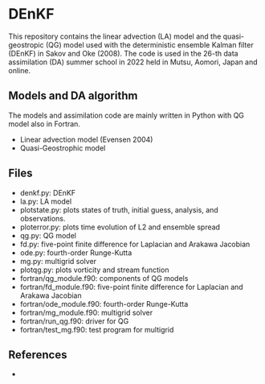 # DEnKF

This repository contains the linear advection (LA) model and the quasi-geostropic (QG) model used with the deterministic ensemble Kalman filter (DEnKF) in Sakov and Oke (2008).
The code is used in the 26-th data assimilation (DA) summer school in 2022 held in Mutsu, Aomori, Japan and online.

## Models and DA algorithm

The models and assimilation code are mainly written in Python
with QG model also in Fortran. 

- Linear advection model (Evensen 2004)
- Quasi-Geostrophic model

## Files

- denkf.py: DEnKF 
- la.py: LA model
- plotstate.py: plots states of truth, initial guess, analysis, and observations.
- ploterror.py: plots time evolution of L2 and ensemble spread
- qg.py: QG model
- fd.py: five-point finite difference for Laplacian and Arakawa Jacobian
- ode.py: fourth-order Runge-Kutta
- mg.py: multigrid solver
- plotqg.py: plots vorticity and stream function
- fortran/qg_module.f90: components of QG models
- fortran/fd_module.f90: five-point finite difference for Laplacian and Arakawa Jacobian
- fortran/ode_module.f90: fourth-order Runge-Kutta
- fortran/mg_module.f90: multigrid solver
- fortran/run_qg.f90: driver for QG
- fortran/test_mg.f90: test program for multigrid

## References

-
